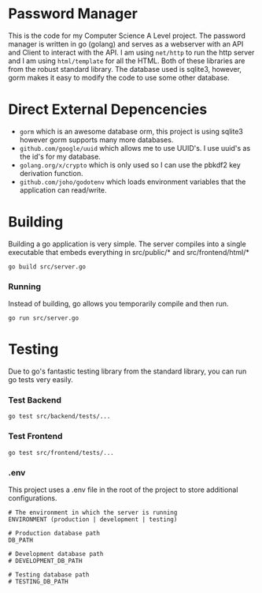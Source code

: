 # Password Manager
This is the code for my Computer Science A Level project. The password manager is written in go (golang) and serves as a webserver with an API and Client to interact with the API. I am using `net/http` to run the http server and I am using `html/template` for all the HTML. Both of these libraries are from the robust standard library. The database used is sqlite3, however, gorm makes it easy to modify the code to use some other database.

# Direct External Depencencies
- `gorm` which is an awesome database orm, this project is using sqlite3 however gorm supports many more databases. 
- `github.com/google/uuid` which allows me to use UUID's. I use uuid's as the id's for my database.
- `golang.org/x/crypto` which is only used so I can use the pbkdf2 key derivation function.
- `github.com/joho/godotenv` which loads environment variables that the application can read/write.

# Building
Building a go application is very simple. The server compiles into a single executable that embeds everything in src/public/* and src/frontend/html/*
```
go build src/server.go
```

### Running
Instead of building, go allows you temporarily compile and then run.
```
go run src/server.go
```

# Testing
Due to go's fantastic testing library from the standard library, you can run go tests very easily.

### Test Backend
```
go test src/backend/tests/...
```

### Test Frontend
```
go test src/frontend/tests/...
```

### .env
This project uses a .env file in the root of the project to store additional configurations. 

```
# The environment in which the server is running
ENVIRONMENT (production | development | testing)

# Production database path
DB_PATH

# Development database path
# DEVELOPMENT_DB_PATH

# Testing database path
# TESTING_DB_PATH
```